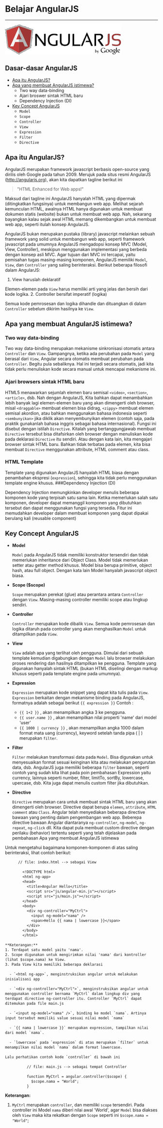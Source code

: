 Belajar AngularJS
====
----
![](img/angularjs.png)

## Dasar-dasar AngularJS
- [Apa itu AngularJS?](#apa-itu-angularjs)
- [Apa yang membuat AngularJS istimewa?](#apa-yang-membuat-angularjs-istimewa)
    - Two way data-binding
    - Ajari broswer sintak HTML baru
    - Dependency Injection (DI)
- [Key Concept AngularJS](#key-concept-angularjs)
    - `Model`
    - `Scope`
    - `Controller`
    - `View`
    - `Expression`
    - `Filter`
    - `Directive`

## Apa itu AngularJS?
  AngularJS merupakan framework javascript berbasis open-source yang dirilis oleh Google pada tahun 2009. 
  Merujuk pada situs resmi AngularJS (http://angularjs.org), akan kita dapatkan tagline berikut ini
  
> "HTML Enhanced for Web apps!"

Maksud dari tagline ini AngularJS hanyalah HTML yang dipermak (ditingkatkan fungsinya) untuk membangun web app. 
  Melihat sejarah kemunculan HTML, awalnya HTML hanya digunakan untuk membuat dokumen statis (website) bukan untuk membuat web app. Nah, sekarang bayangkan kalau sejak awal HTML memang dikembangkan untuk membuat web app, seperti itulah konsep AngularJS.

  AngularJS bukan merupakan pustaka (library) javascript melainkan sebuah framework yang solid untuk membangun web app, seperti framework javascript pada umumnya AngularJS mengadopsi konsep MVC (Model, View, Controller), meskipun menggunakan implementasi yang berbeda dengan konsep asli MVC. Agar tujuan dari MVC ini tercapai, yaitu pemisahan tugas masing-masing komponen, AngularJS memiliki `Model`, `View`, dan `Controller` yang saling berinteraksi. Berikut beberapa filosofi dalam AngularJS:
  1. View haruslah deklaratif
  
  Elemen-elemen pada `View` harus memiliki arti yang jelas dan bersih dari kode logika.
  2. Controller bersifat imperatif (logika)
  
  Semua kode pemrosesan dan logika dihandle dan dituangkan di dalam `Controller` sebelum dikirim hasilnya ke `View`.
  
## Apa yang membuat AngularJS istimewa?
### Two way data-binding 

  Two way data-binding merupakan mekanisme sinkronisasi otomatis antara `Controller` dan `View`. Gampangnya, ketika ada perubahan pada `Model` yang berasal dari `View`, Angular secara otomatis membuat perubahan pada `Controller`. Begitu pula sebaliknya. Hal ini terjadi secara otomatis, jadi kita tidak perlu menuliskan kode secara manual untuk mencapai mekanisme ini.
      
### Ajari browsers sintak HTML baru

  HTML5 menawarkan sejumlah elemen baru semisal `<video>`, `<section>`, `<article>`, dsb. Nah dengan AngularJS, Kita bahkan dapat menambahkan lebih banyak lagi elemen-elemen baru yang akan dimengerti oleh browser, misal `<draggable>` membuat elemen bisa didrag, `<zippy>` membuat elemen semisal akordion, atau bahkan menggunakan bahasa indonesia seperti `<sembunyikan>` jika diklik akan menyembunyikan elemen (contoh saja, pada praktik gunakanlah bahasa inggris sebagai bahasa internasional). Fungsi ini disebut dengan istilah `Directive`. Kitalah yang bertanggungjawab membuat `Directive` tersebut bisa ditafsirkan oleh browser dengan menuliskan kode pada deklarasi `Directive` itu sendiri. Atau dengan kata lain, kita mengajari browser sintak HTML baru. Bahkan tidak terbatas pada elemen, kita bisa membuat `Directive` menggunakan attribute, HTML comment atau class.
### HTML Template

  Template yang digunakan AngularJS hanyalah HTML biasa dengan penambahan ekspresi (`expression`), sehingga kita tidak perlu menggunakan template engine khusus.
###Dependency Injection (DI)

  Dependency Injection memungkinkan developer menulis beberapa komponen kode yang terpisah satu sama lain. Ketika memerlukan salah satu komponen, developer dapat memanggil komponen yang dibutuhkan tersebut dan dapat menggunakan fungsi yang tersedia. Fitur ini memudahkan developer dalam membuat komponen yang dapat dipakai berulang kali (reusable component)

## Key Concept AngularJS  
  - **Model**
  
    `Model` pada AngularJS tidak memiliki konstruktor tersendiri dan tidak memerlukan inheritance dari Object Class. Model tidak memerlukan setter atau getter method khusus. Model bisa berupa primitive, object hash, atau full object. Dengan kata lain Model hanyalah javascript object biasa.

  - **Scope ($scope)**
  
    `Scope` merupakan perekat (glue) atau perantara antara `Controller` dengan `View`. Masing-masing controller memiliki scope atau lingkup sendiri.

  - **Controller**
  
    `Controller` merupakan kode dibalik `View`. Semua kode pemrosesan dan logika ditaruh pada controller yang akan menghasilkan `Model` untuk ditampilkan pada `View`.

  - **View**
  
    `View` adalah apa yang terlihat oleh pengguna. Dimulai dari sebuah template kemudian digabungkan dengan `Model` lalu browser melakukan proses rendering dan hasilnya ditampilkan ke pengguna. Template yang digunakan hanyalah sintak HTML (bukan HTML diselingi dengan markup khusus seperti pada template engine pada umumnya). 

  - **Expression**
  
    `Expression` merupakan kode snippet yang dapat kita tulis pada `View`. `Expression` berkaitan dengan mekanisme binding pada AngularJS, formatnya adalah sebagai berikut `{{ expression }}`
    Contoh :
    - `{{ 1+2 }}` , akan menampilkan angka 3 ke pengguna.
    - `{{ user.name }}` , akan menampilkan nilai properti 'name' dari model 'user'
    - `{{ 1000 | currency }}` , akan menampilkan angka 1000 dalam format mata uang (currency), keyword setelah tanda pipa ( | ) merupakan `filter`.

  - **Filter**
  
    `Filter` melakukan transformasi data pada `Model`. Bisa digunakan untuk menyesuaikan format sesuai keinginan kita atau melakukan pengurutan data, dsb. AngularJS juga memiliki beberapa `filter` bawaan, seperti contoh yang sudah kita lihat pada poin pembahasan Expression yaitu currency, lainnya seperti number, filter, limitTo, sortBy, lowercase, upercase, dsb. Kita juga dapat menulis custom filter jika dibutuhkan.

  - **Directive**
  
    `Directive` merupakan cara untuk membuat sintak HTML baru yang akan dimengerti oleh browser. Directive dapat berupa `elemen`, `attribute`, `HTML comment` atau `Class`. Angular telah menyediakan beberapa directive bawaan yang penting dalam pengembangan web app. Beberepa directive bawaan Angular diantaranya `ng-controller`, `ng-model`, `ng-repeat`, `ng-click` dll. Kita dapat pula membuat custom directive dengan perilaku (behavior) tertentu seperti yang telah dijelaskan pada pembahasan Apa yang membuat AngularJS istimewa


  Untuk mengetahui bagaimana komponen-komponen di atas saling berinteraksi, lihat contoh berikut:
  
          // file: index.html --> sebagai View
          
            <!DOCTYPE html>
            <html ng-app>
            <head>
              <title>Angular Hello</title>
              <script src="js/angular-min.js"></script>
              <script src="js/main.js"></script>
            </head>
            <body>
              <div ng-controller="MyCtrl">
                <input ng-model="nama" />
                <span>Hello {{ nama | lowercase }}</span>
              </div>
            </body>
            </html>
    
    **Keterangan:**
    1. Terdapat satu model yaitu 'nama'.
    2. Scope digunakan untuk mengirimkan nilai 'nama' dari kontroller (lihat $scope.nama) ke View.
    3. Pada View kita memiliki beberapa deklarasi
    
      - `<html ng-app>`, menginstruksikan angular untuk melakukan inisialisasi app

      - `<div ng-controller="MyCtrl">`, menginstruksikan angular untuk menggunakan controller bernama `MyCtrl` dalam lingkup div yang terdapat directive ng-controller itu. Controller `MyCtrl` dapat ditemukan pada file main.js
        
      - `<input ng-model="nama" />`, binding ke model `nama`. Artinya input tersebut memiliki value sesuai nilai model `nama`
        
      - `{{ nama | lowercase }}` merupakan expression, tampilkan nilai dari model `nama`.
    
      - `lowercase` pada `expression` di atas merupakan `filter` untuk menampilkan nilai model `nama` dalam format lowercase.

    Lalu perhatikan contoh kode `controller` di bawah ini

              // file: main.js --> sebagai tempat Controller

              function MyCtrl = angular.controller($scope) {
                $scope.nama = "World";
              }         

**Keterangan:**

1. `MyCtrl` merupakan `controller`, dan memiliki `scope` tersendiri. Pada controller ini Model `nama` diberi nilai awal 'World', agar `Model` bisa diakses oleh `View` maka kita rekatkan dengan `Scope` seperti ini `$scope.nama = "World"`;
